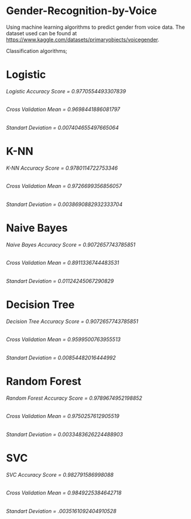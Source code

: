 # Gender-Recognition-by-Voice
Using machine learning algorithms to predict gender from voice data. The dataset used can be found at https://www.kaggle.com/datasets/primaryobjects/voicegender.

Classification algorithms;

# Logistic
###### Logistic Accuracy Score = 0.9770554493307839
###### Cross Validation Mean = 0.9698441886081797
###### Standart Deviation = 0.007404655497665064

# K-NN 
###### K-NN Accuracy Score = 0.9780114722753346
###### Cross Validation Mean = 0.9726699356856057
###### Standart Deviation = 0.0038690882932333704

# Naive Bayes 
###### Naive Bayes Accuracy Score = 0.9072657743785851
###### Cross Validation Mean = 0.8911336744483531
###### Standart Deviation = 0.01124245067290829

# Decision Tree
###### Decision Tree Accuracy Score = 0.9072657743785851
###### Cross Validation Mean = 0.9599500763955513
###### Standart Deviation = 0.00854482016444992

# Random Forest
###### Random Forest Accuracy Score = 0.9789674952198852
###### Cross Validation Mean = 0.9750257612905519
###### Standart Deviation = 0.0033483626224488903

# SVC
###### SVC Accuracy Score = 0.982791586998088
###### Cross Validation Mean = 0.9849225384642718
###### Standart Deviation = .0035161092404910528

